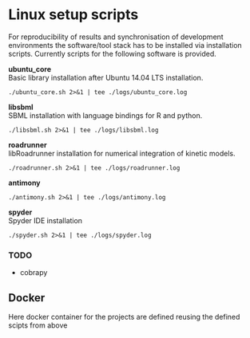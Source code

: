 # Linux setup scripts
For reproducibility of results and synchronisation of development environments the software/tool stack has to be installed via installation scripts. Currently scripts for the following software is provided.

**ubuntu_core**  
Basic library installation after Ubuntu 14.04 LTS installation.
```
./ubuntu_core.sh 2>&1 | tee ./logs/ubuntu_core.log
```
**libsbml**  
SBML installation with language bindings for R and python.
```
./libsbml.sh 2>&1 | tee ./logs/libsbml.log
```
**roadrunner**  
libRoadrunner installation for numerical integration of kinetic models.
```
./roadrunner.sh 2>&1 | tee ./logs/roadrunner.log
```
**antimony**  
```
./antimony.sh 2>&1 | tee ./logs/antimony.log
```
**spyder**  
Spyder IDE installation
```
./spyder.sh 2>&1 | tee ./logs/spyder.log
```

### TODO
* cobrapy

## Docker
Here docker container for the projects are defined reusing the defined scipts from above





